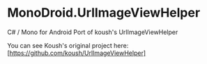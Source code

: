 MonoDroid.UrlImageViewHelper
============================

C# / Mono for Android Port of koush's UrlImageViewHelper

You can see Koush's original project here: [https://github.com/koush/UrlImageViewHelper]